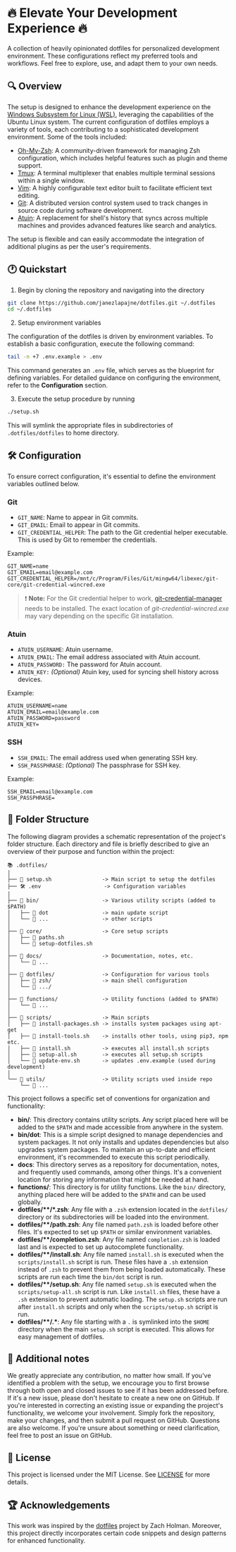 # 🔥 Elevate Your Development Experience 🔥

A collection of heavily opinionated dotfiles for personalized development environment. These configurations reflect my preferred tools and workflows. Feel free to explore, use, and adapt them to your own needs.

## 🔍 Overview

The setup is designed to enhance the development experience on the [Windows Subsystem for Linux (WSL)](https://docs.microsoft.com/en-us/windows/wsl/), leveraging the capabilities of the Ubuntu Linux system. The current configuration of dotfiles employs a variety of tools, each contributing to a sophisticated development environment. Some of the tools included:

- [Oh-My-Zsh](https://ohmyz.sh/): A community-driven framework for managing Zsh configuration, which includes helpful features such as plugin and theme support.
- [Tmux](https://github.com/tmux/tmux): A terminal multiplexer that enables multiple terminal sessions within a single window.
- [Vim](https://www.vim.org/): A highly configurable text editor built to facilitate efficient text editing.
- [Git](https://git-scm.com/): A distributed version control system used to track changes in source code during software development.
- [Atuin](https://github.com/atuinsh/atuin): A replacement for shell's history that syncs across multiple machines and provides advanced features like search and analytics.

The setup is flexible and can easily accommodate the integration of additional plugins as per the user's requirements.

## 🕐 Quickstart

1. Begin by cloning the repository and navigating into the directory

```bash
git clone https://github.com/janezlapajne/dotfiles.git ~/.dotfiles
cd ~/.dotfiles
```

2. Setup environment variables

The configuration of the dotfiles is driven by environment variables. To establish a basic configuration, execute the following command:

```bash
tail -n +7 .env.example > .env
```

This command generates an `.env` file, which serves as the blueprint for defining variables. For detailed guidance on configuring the environment, refer to the **Configuration** section.

3. Execute the setup procedure by running

```bash
./setup.sh
```

This will symlink the appropriate files in subdirectories of `.dotfiles/dotfiles` to home directory.

## 🛠 Configuration

To ensure correct configuration, it's essential to define the environment variables outlined below.

### Git

- `GIT_NAME`: Name to appear in Git commits.
- `GIT_EMAIL`: Email to appear in Git commits.
- `GIT_CREDENTIAL_HELPER`: The path to the Git credential helper executable. This is used by Git to remember the credentials.

Example:

```
GIT_NAME=name
GIT_EMAIL=email@example.com
GIT_CREDENTIAL_HELPER=/mnt/c/Program/Files/Git/mingw64/libexec/git-core/git-credential-wincred.exe
```

> :exclamation: **Note:** For the Git credential helper to work, [git-credential-manager](https://github.com/git-ecosystem/git-credential-manager/blob/release/docs/install.md) needs to be installed. The exact location of *git-credential-wincred.exe* may vary depending on the specific Git installation.

### Atuin

- `ATUIN_USERNAME`: Atuin username.
- `ATUIN_EMAIL`: The email address associated with Atuin account.
- `ATUIN_PASSWORD:` The password for Atuin account.
- `ATUIN_KEY:` _(Optional)_ Atuin key, used for syncing shell history across devices.

Example:

```
ATUIN_USERNAME=name
ATUIN_EMAIL=email@example.com
ATUIN_PASSWORD=password
ATUIN_KEY=
```

### SSH

- `SSH_EMAIL`: The email address used when generating SSH key.
- `SSH_PASSPHRASE`: _(Optional)_ The passphrase for SSH key.

Example:

```
SSH_EMAIL=email@example.com
SSH_PASSPHRASE=
```

## 📖 Folder Structure

The following diagram provides a schematic representation of the project's folder structure. Each directory and file is briefly described to give an overview of their purpose and function within the project:

```
📚 .dotfiles/
│
├── 🚀 setup.sh                -> Main script to setup the dotfiles
├── 🛠️ .env                    -> Configuration variables
│
├── 📂 bin/                    -> Various utility scripts (added to $PATH)
│   ├── 📄 dot                 -> main update script
│   └── 📄 ...                 -> other scripts
│
├── 📂 core/                   -> Core setup scripts
│   ├── 📄 paths.sh
│   └── 📄 setup-dotfiles.sh
│
├── 📂 docs/                   -> Documentation, notes, etc.
│   └── 📄 ...
│
├── 📂 dotfiles/               -> Configuration for various tools
│   ├── 📂 zsh/                -> main shell configuration
│   └── 📂 .../
│
├── 📂 functions/              -> Utility functions (added to $PATH)
│   └── 📄 ...
│
├── 📂 scripts/                -> Main scripts
│   ├── 📄 install-packages.sh -> installs system packages using apt-get
│   ├── 📄 install-tools.sh    -> installs other tools, using pip3, npm etc.
│   ├── 📄 install.sh          -> executes all install.sh scripts
│   ├── 📄 setup-all.sh        -> executes all setup.sh scripts
│   └── 📄 update-env.sh       -> updates .env.example (used during development)
│
└── 📂 utils/                  -> Utility scripts used inside repo
    └── 📄 ...
```

This project follows a specific set of conventions for organization and functionality:

- **bin/**: This directory contains utility scripts. Any script placed here will be added to the `$PATH` and made accessible from anywhere in the system.
- **bin/dot**: This is a simple script designed to manage dependencies and system packages. It not only installs and updates dependencies but also upgrades system packages. To maintain an up-to-date and efficient environment, it's recommended to execute this script periodically.
- **docs**: This directory serves as a repository for documentation, notes, and frequently used commands, among other things. It's a convenient location for storing any information that might be needed at hand.
- **functions/**: This directory is for utility functions. Like the `bin/` directory, anything placed here will be added to the `$PATH` and can be used globally.
- **dotfiles/\*\*/\*.zsh**: Any file with a `.zsh` extension located in the `dotfiles/` directory or its subdirectories will be loaded into the environment.
- **dotfiles/\*\*/path.zsh**: Any file named `path.zsh` is loaded before other files. It's expected to set up `$PATH` or similar environment variables.
- **dotfiles/\*\*/completion.zsh**: Any file named `completion.zsh` is loaded last and is expected to set up autocomplete functionality.
- **dotfiles/\*\*/install.sh**: Any file named `install.sh` is executed when the `scripts/install.sh` script is run. These files have a `.sh` extension instead of `.zsh` to prevent them from being loaded automatically. These scripts are run each time the `bin/dot` script is run.
- **dotfiles/\*\*/setup.sh**: Any file named `setup.sh` is executed when the `scripts/setup-all.sh` script is run. Like `install.sh` files, these have a `.sh` extension to prevent automatic loading. The `setup.sh` scripts are run after `install.sh` scripts and only when the `scripts/setup.sh` script is run.
- **dotfiles/\*\*/\.\***: Any file starting with a `.` is symlinked into the `$HOME` directory when the main `setup.sh` script is executed. This allows for easy management of dotfiles.

## 🎉 Additional notes

We greatly appreciate any contribution, no matter how small. If you've identified a problem with the setup, we encourage you to first browse through both open and closed issues to see if it has been addressed before. If it's a new issue, please don't hesitate to create a new one on GitHub. If you're interested in correcting an existing issue or expanding the project's functionality, we welcome your involvement. Simply fork the repository, make your changes, and then submit a pull request on GitHub. Questions are also welcome. If you're unsure about something or need clarification, feel free to post an issue on GitHub.

## 🤝 License

This project is licensed under the MIT License. See [LICENSE](https://github.com/janezlapajne/dotfiles/blob/main/LICENCE.md) for more details.

## 🏆 Acknowledgements

This work was inspired by the [dotfiles](https://github.com/holman/dotfiles) project by Zach Holman. Moreover, this project directly incorporates certain code snippets and design patterns for enhanced functionality.

